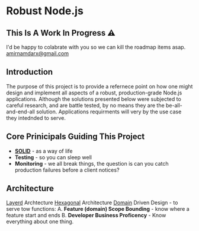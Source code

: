 # Robust Node.js

## This Is A Work In Progress ⚠️
I'd be happy to colabrate with you so we can kill the roadmap items asap.
amirnamdarx@gmail.com

## Introduction
The purpose of this project is to provide a refernece point on how one might design and implement all aspects of a robust, production-grade Node.js applications.
Although the solutions presented below were subjected to careful research, and are battle tested, by no means they are the be-all-and-end-all solution. Applications requirments will very by the use case they intednded to serve.

## Core Prinicipals Guiding This Project

 - [**SOLID**](https://en.wikipedia.org/wiki/SOLID)  - as a way of life
 - **Testing** - so you can sleep well
 - **Monitoring** - we all break things, the question is can you catch production failures before a client notices?



## Architecture
[Layerd](https://en.wikipedia.org/wiki/Multitier_architecture) Archtecture
[Hexagonal](https://blog.octo.com/en/hexagonal-architecture-three-principles-and-an-implementation-example/) Architecture 
[Domain](https://en.wikipedia.org/wiki/Domain-driven_design) Driven Design - to serve tow functions: 
 A. **Feature (domain) Scope Bounding** - know where a feature start and ends
 B. **Developer Business Proficency** - Know everything about one thing.